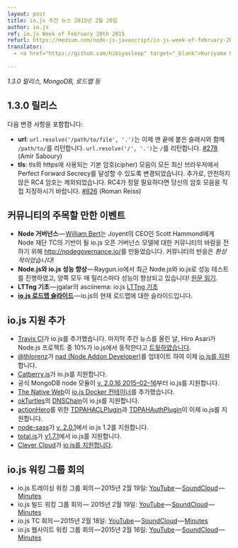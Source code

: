 ```yaml
---
layout: post
title: io.js 주간 뉴스 2015년 2월 20일
author: io.js
ref: io.js Week of February 20th 2015
refurl: https://medium.com/node-js-javascript/io-js-week-of-february-20th-2015-48486615980
translator:
  - <a href="https://github.com/hibiyasleep" target="_blank">Kuriyama hibiya</a>
  
---
```


<!--
*1.3.0 release, MongoDB, the roadmap and more.*
-->
*1.3.0 릴리스, MongoDB, 로드맵 등*

<!--
## 1.3.0 Release
-->
## 1.3.0 릴리스

<!--
Notable changes include:
-->
다음 변경 사항을 포함합니다:

<!--
- **url**: `url.resolve(‘/path/to/file’, ‘.’)` now returns `/path/to/` with the trailing slash, `url.resolve(‘/’, ‘.’)` returns `/` #278 (Amir Saboury)
- **tls**: The default cipher suite used by tls and https has been changed to one that achieves Perfect Forward Secrecy with all modern browsers. Additionally, insecure RC4 ciphers have been excluded. If you absolutely require RC4, please specify your own cipher suites. #826 (Roman Reiss)
-->

* **url**: `url.resolve('/path/to/file', '.')`는 이제 맨 끝에 붙은 슬래시와 함께 `/path/to/`를 리턴합니다. `url.resolve('/', '.')`는 `/`를 리턴합니다. [#278](https://github.com/iojs/io.js/pull/278) (Amir Saboury)
* **tls**: tls와 https에 사용되는 기본 암호(cipher) 모음이 모든 최신 브라우저에서 Perfect Forward Secrecy를 달성할 수 있도록 변경되었습니다. 추가로, 안전하지 않은 RC4 암호는 제외되었습니다. RC4가 정말 필요하다면 당신의 암호 모음을 직접 지정하시기 바랍니다. [#826](https://github.com/iojs/io.js/pull/826) (Roman Reiss)

<!--
## Notable Events in the Community
-->
## 커뮤니티의 주목할 만한 이벤트

<!--
- **Node Governance** — [William Bert](https://twitter.com/williamjohnbert) created [http://nodegovernance.io/](http://nodegovernance.io/) to alert Scott Hammond, CEO of Joyent, of the desire of the community for the io.js open-governance model to be the base upon which the Node Foundation’s Technical Committee. The response from the community was *fantastic*!
- Node.js and io.js Performance Improves — Raygun.io did performance tests with both Node.js and io.js recently, and both are improving performance with each release! Read the full article.
- **LTTng Basics** — [LTTng Basics](http://asciinema.org/a/16785) with io.js by user jgalar on asciinema
- **[io.js Roadmap Slides](http://roadmap.iojs.org/)** — Slide deck for the current roadmap of io.js up.
-->

* **Node 거버넌스** — [William Bert](https://twitter.com/williamjohnbert)는 Joyent의 CEO인 Scott Hammond에게 Node 재단 TC의 기반이 될 io.js 오픈 거버넌스 모델에 대한 커뮤니티의 바람을 전하기 위해 <http://nodegovernance.io/>를 만들었습니다. 커뮤니티의 반응은 *환상적이었습니다*!
* **Node.js와 io.js 성능 향상** — Raygun.io에서 최근 Node.js와 io.js로 성능 테스트를 진행하였고, 양쪽 모두 매 릴리스마다 성능이 향상되고 있습니다! [원문 읽기](https://raygun.io/blog/2015/02/node-js-performance-node-js-vs-io-js/).
* **LTTng 기초** — jgalar의 asciinema: io.js [LTTng 기초](https://asciinema.org/a/16785)
* **[io.js 로드맵 슬라이드](http://roadmap.iojs.org/)** — io.js의 현재 로드맵에 대한 슬라이드입니다.

<!--
## io.js Support Added
-->
## io.js 지원 추가

<!--
* [TravisCI](https://travis-ci.org/) added io.js. The day the last Weekly Update was posted, Hiro Asari (あさり) [tweeted](https://twitter.com/hiro_asari/status/566268486012633088) that about 10% of Node projects were running io.js.
* [@thlorenz](https://github.com/thlorenz) updated [nad](https://github.com/thlorenz/nad), Node Addon Developer, to [support io.js](https://twitter.com/thlorenz/status/566328088121081856).
* Official MongoDB node module supports io.js in [v. 2.0.16 2015–02–16](https://github.com/mongodb/node-mongodb-native/blob/2.0/HISTORY.md).
* [The Native Web](http://www.thenativeweb.io/) now has a [io.js Docker container](https://registry.hub.docker.com/u/thenativeweb/iojs/).
* [DNSChain](https://github.com/okTurtles/dnschain) by [okTurtles](https://okturtles.com/) added support for io.js.
* [TDPAHACLPlugin](https://github.com/neilstuartcraig/TDPAHACLPlugin) and [TDPAHAuthPlugin](https://github.com/neilstuartcraig/TDPAHAuthPlugin) for [actionHero](http://www.actionherojs.com/) now support io.js.
* [node-sass](https://npmjs.org/package/node-sass) added support for io.js 1.2 in node-sass [v. 2.0.1](https://github.com/sass/node-sass/issues/655)
* [total.js](https://www.totaljs.com/) added support for io.js in [v. 1.7.1](https://github.com/totaljs/framework/releases/tag/v1.7.1)
* [Clever Cloud](https://www.clever-cloud.com/) added [support for io.js](https://www.clever-cloud.com/blog/features/2015/01/23/introducing-io.js/)
-->
* [Travis CI](https://travis-ci.org/)가 io.js를 추가했습니다. 마지막 주간 뉴스를 올린 날, Hiro Asari가 Node.js 프로젝트 중 10%가 io.js에서 동작한다고 [트윗하였습니다](https://twitter.com/hiro_asari/status/566268486012633088).
* [@thlorenz](https://github.com/thlorenz)가 [nad (Node Addon Developer)](https://github.com/thlorenz/nad)를 업데이트 하여 이제 [io.js를 지원](https://twitter.com/thlorenz/status/566328088121081856)합니다.
* [Catberry.js](https://github.com/catberry/catberry)가 io.js를 지원합니다.
* 공식 MongoDB node 모듈이 [v. 2.0.16 2015–02–16](https://github.com/mongodb/node-mongodb-native/blob/2.0/HISTORY.md)부터 io.js를 지원합니다.
* [The Native Web](http://www.thenativeweb.io/)이 [io.js Docker 컨테이너](https://registry.hub.docker.com/u/thenativeweb/iojs/)를 추가했습니다.
* [okTurtles](https://okturtles.com/)의 [DNSChain](https://github.com/okTurtles/dnschain)이 io.js를 지원합니다.
* [actionHero](http://www.actionherojs.com/)를 위한 [TDPAHACLPlugin](https://github.com/neilstuartcraig/TDPAHACLPlugin)과 [TDPAHAuthPlugin](https://github.com/neilstuartcraig/TDPAHAuthPlugin)이 이제 io.js를 지원합니다.
* [node-sass](https://npmjs.org/package/node-sass)가 [v. 2.0.1](https://github.com/sass/node-sass/issues/655)에서 io.js 1.2를 지원합니다.
* [total.js](https://www.totaljs.com/)가 [v1.7.1](https://github.com/totaljs/framework/releases/tag/v1.7.1)에서 io.js를 지원합니다.
* [Clever Cloud](https://www.clever-cloud.com/)가 [io.js를 지원합니다](https://www.clever-cloud.com/blog/features/2015/01/23/introducing-io.js/).

<!--
## io.js Working Group Meetings
-->
## io.js 워킹 그룹 회의

<!--
* io.js Tracing Working Group Meeting — Feb 15, 2015: [YouTube](https://www.youtube.com/watch?v=wvBVjg8jkv0) — [SoundCloud](https://soundcloud.com/iojs/iojs-tracing-wg-meeting-2015-02-19) — [Minutes](https://docs.google.com/document/d/1_ApOMt03xHVkaGpTEPMDIrtkjXOzg3Hh4ZcyfhvMHx4/edit)
* io.js Build Working Group Meeting — Feb 19, 2015: [YouTube](https://www.youtube.com/watch?v=OKQi3pTF7fs) — [SoundCloud](https://soundcloud.com/iojs/iojs-build-wg-meeting-2015-02-19) — [Minutes](https://docs.google.com/document/d/1vRhsYBs4Hw6vRu55h5eWTwDzS1NctxdTvMMEnCbDs14/edit)
* io.js Technical Committee Meeting — Feb 18, 2015: [YouTube](https://www.youtube.com/watch?v=jeBPYLJ2_Yc) — [SoundCloud](https://soundcloud.com/iojs/iojs-tc-meeting-2015–02–18) — [Minutes](https://docs.google.com/document/d/1JnujRu6Rfnp6wvbvwCfxXnsjLySunQ_yah91pkvSFdQ/edit)
* io.js Website Working Group Meeting — Feb 16, 2015: [YouTube](https://www.youtube.com/watch?v=UKDKhFV61ZA) — [SoundCloud](https://soundcloud.com/iojs/iojs-website-wg-meeting-2015-02-16) — [Minutes](https://docs.google.com/document/d/1R8JmOoyr64tt-QOj27bD19ZOWg63CujW7GeaAHIIkUs/edit)
-->
* io.js 트레이싱 워킹 그룹 회의 — 2015년 2월 19일: [YouTube](https://www.youtube.com/watch?v=wvBVjg8jkv0) — [SoundCloud](https://soundcloud.com/iojs/iojs-tracing-wg-meeting-2015-02-19) — [Minutes](https://docs.google.com/document/d/1_ApOMt03xHVkaGpTEPMDIrtkjXOzg3Hh4ZcyfhvMHx4/edit)
* io.js 빌드 워킹 그룹 회의 — 2015년 2월 19일: [YouTube](https://www.youtube.com/watch?v=OKQi3pTF7fs) — [SoundCloud](https://soundcloud.com/iojs/iojs-build-wg-meeting-2015-02-19) — [Minutes](https://docs.google.com/document/d/1vRhsYBs4Hw6vRu55h5eWTwDzS1NctxdTvMMEnCbDs14/edit)
* io.js TC 회의 — 2015년 2월 18일: [YouTube](https://www.youtube.com/watch?v=jeBPYLJ2_Yc) — [SoundCloud](https://soundcloud.com/iojs/iojs-tc-meeting-2015–02–18) — [Minutes](https://docs.google.com/document/d/1JnujRu6Rfnp6wvbvwCfxXnsjLySunQ_yah91pkvSFdQ/edit)
* io.js 웹사이트 워킹 그룹 회의 — 2015년 2월 16일: [YouTube](https://www.youtube.com/watch?v=UKDKhFV61ZA) — [SoundCloud](https://soundcloud.com/iojs/iojs-website-wg-meeting-2015-02-16) — [Minutes](https://docs.google.com/document/d/1R8JmOoyr64tt-QOj27bD19ZOWg63CujW7GeaAHIIkUs/edit)
